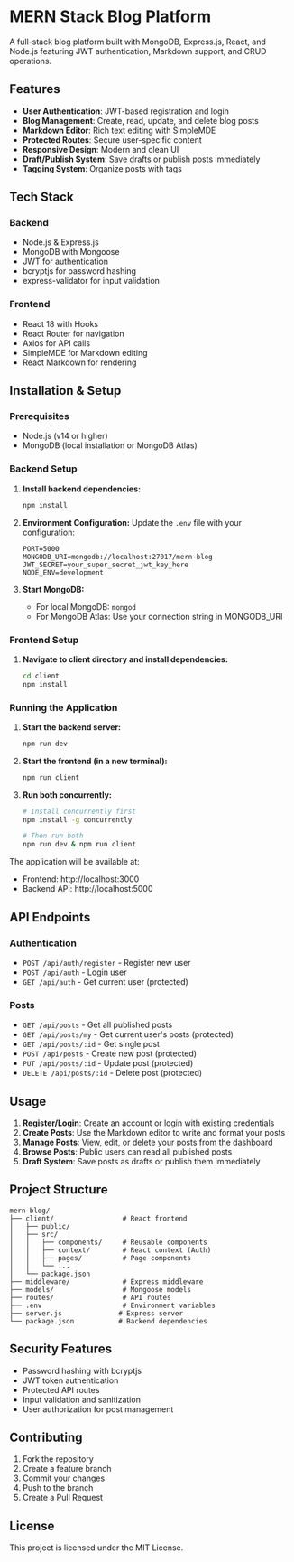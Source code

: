 # MERN Stack Blog Platform

A full-stack blog platform built with MongoDB, Express.js, React, and Node.js featuring JWT authentication, Markdown support, and CRUD operations.

## Features

- **User Authentication**: JWT-based registration and login
- **Blog Management**: Create, read, update, and delete blog posts
- **Markdown Editor**: Rich text editing with SimpleMDE
- **Protected Routes**: Secure user-specific content
- **Responsive Design**: Modern and clean UI
- **Draft/Publish System**: Save drafts or publish posts immediately
- **Tagging System**: Organize posts with tags

## Tech Stack

### Backend
- Node.js & Express.js
- MongoDB with Mongoose
- JWT for authentication
- bcryptjs for password hashing
- express-validator for input validation

### Frontend
- React 18 with Hooks
- React Router for navigation
- Axios for API calls
- SimpleMDE for Markdown editing
- React Markdown for rendering

## Installation & Setup

### Prerequisites
- Node.js (v14 or higher)
- MongoDB (local installation or MongoDB Atlas)

### Backend Setup

1. **Install backend dependencies:**
   ```bash
   npm install
   ```

2. **Environment Configuration:**
   Update the `.env` file with your configuration:
   ```
   PORT=5000
   MONGODB_URI=mongodb://localhost:27017/mern-blog
   JWT_SECRET=your_super_secret_jwt_key_here
   NODE_ENV=development
   ```

3. **Start MongoDB:**
   - For local MongoDB: `mongod`
   - For MongoDB Atlas: Use your connection string in MONGODB_URI

### Frontend Setup

1. **Navigate to client directory and install dependencies:**
   ```bash
   cd client
   npm install
   ```

### Running the Application

1. **Start the backend server:**
   ```bash
   npm run dev
   ```

2. **Start the frontend (in a new terminal):**
   ```bash
   npm run client
   ```

3. **Run both concurrently:**
   ```bash
   # Install concurrently first
   npm install -g concurrently
   
   # Then run both
   npm run dev & npm run client
   ```

The application will be available at:
- Frontend: http://localhost:3000
- Backend API: http://localhost:5000

## API Endpoints

### Authentication
- `POST /api/auth/register` - Register new user
- `POST /api/auth` - Login user
- `GET /api/auth` - Get current user (protected)

### Posts
- `GET /api/posts` - Get all published posts
- `GET /api/posts/my` - Get current user's posts (protected)
- `GET /api/posts/:id` - Get single post
- `POST /api/posts` - Create new post (protected)
- `PUT /api/posts/:id` - Update post (protected)
- `DELETE /api/posts/:id` - Delete post (protected)

## Usage

1. **Register/Login**: Create an account or login with existing credentials
2. **Create Posts**: Use the Markdown editor to write and format your posts
3. **Manage Posts**: View, edit, or delete your posts from the dashboard
4. **Browse Posts**: Public users can read all published posts
5. **Draft System**: Save posts as drafts or publish them immediately

## Project Structure

```
mern-blog/
├── client/                 # React frontend
│   ├── public/
│   ├── src/
│   │   ├── components/     # Reusable components
│   │   ├── context/        # React context (Auth)
│   │   ├── pages/          # Page components
│   │   └── ...
│   └── package.json
├── middleware/             # Express middleware
├── models/                 # Mongoose models
├── routes/                 # API routes
├── .env                    # Environment variables
├── server.js              # Express server
└── package.json           # Backend dependencies
```

## Security Features

- Password hashing with bcryptjs
- JWT token authentication
- Protected API routes
- Input validation and sanitization
- User authorization for post management

## Contributing

1. Fork the repository
2. Create a feature branch
3. Commit your changes
4. Push to the branch
5. Create a Pull Request

## License

This project is licensed under the MIT License.
